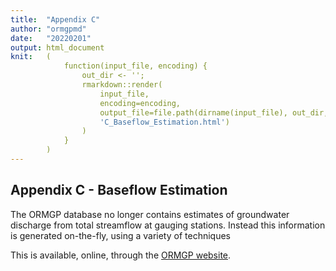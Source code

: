 ```yaml
---
title:  "Appendix C"
author: "ormgpmd"
date:   "20220201"
output: html_document
knit:   (
            function(input_file, encoding) {
                out_dir <- '';
                rmarkdown::render(
                    input_file,
                    encoding=encoding,
                    output_file=file.path(dirname(input_file), out_dir,
                    'C_Baseflow_Estimation.html')
                )
            }
        )
---
```


## Appendix C - Baseflow Estimation

The ORMGP database no longer contains estimates of groundwater discharge from total streamflow at gauging stations.  Instead this information is generated on-the-fly, using a variety of techniques

This is available, online, through the [ORMGP website](https://www.oakridgeswater.ca).




